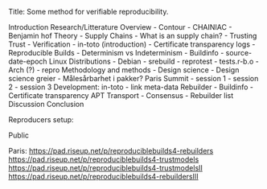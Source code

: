 Title: Some method for verifiable reproducibility.

Introduction
Research/Litterature Overview
    - Contour
    - CHAINIAC
    - Benjamin hof
Theory
    - Supply Chains 
        - What is an supply chain?
        - Trusting Trust
        - Verification 
            - in-toto (introduction)
            - Certificate transparency logs
    - Reproducible Builds
        - Determinism vs Indeterminism
        - Buildinfo
        - source-date-epoch
    Linux Distributions
        - Debian
            - srebuild
            - reprotest
            - tests.r-b.o
        - Arch (?)
            - repro
Methodology and methods
    - Design science
        - Design science greier
    - Målesårbarhet i pakker?
Paris Summit
    - session 1
    - session 2
    - session 3
Development:
    in-toto
        - link meta-data
    Rebuilder
        - Buildinfo
        - Certificate transparency
    APT Transport
        - Consensus
        - Rebuilder list
Discussion
Conclusion



Reproducers setup:





Public 



Paris:
https://pad.riseup.net/p/reproduciblebuilds4-rebuilders
https://pad.riseup.net/p/reproduciblebuilds4-trustmodels
https://pad.riseup.net/p/reproduciblebuilds4-trustmodelsII
https://pad.riseup.net/p/reproduciblebuilds4-rebuildersIII
